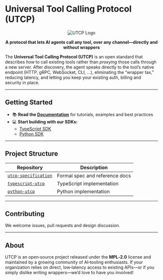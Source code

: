 # Universal Tool Calling Protocol (UTCP)

<p align="center">
  <img src="assets/banner.png" alt="UTCP Logo" />
</p>

<p align="center">
  <strong>A protocol that lets AI agents call any tool, over any channel—directly and without wrappers</strong>
</p>


The **Universal Tool Calling Protocol (UTCP)** is an open standard that describes *how* to call existing tools rather than *proxying* those calls through a new server. After discovery, the agent speaks directly to the tool’s native endpoint (HTTP, gRPC, WebSocket, CLI, …), eliminating the “wrapper tax,” reducing latency, and letting you keep your existing auth, billing and security in place.

---

## Getting Started

- 📚 **Read the [Documentation](https://utcp.io)** for tutorials, examples and best practices    
- 💻 **Start building with our SDKs:**
  - [TypeScript SDK](https://github.com/universal-tool-calling-protocol/typescript-utcp)
  - [Python SDK](https://github.com/universal-tool-calling-protocol/python-utcp)

---

## Project Structure

| Repository | Description |
|------------|-------------|
| [`utcp-specification`](https://github.com/universal-tool-calling-protocol/utcp-specification) | Formal spec and reference docs |
| [`typescript-utcp`](https://github.com/universal-tool-calling-protocol/typescript-utcp) | TypeScript implementation |
| [`python-utcp`](https://github.com/universal-tool-calling-protocol/python-utcp) | Python implementation |

---

## Contributing

We welcome issues, pull requests and design discussion. 

---

## About

UTCP is an open‑source project released under the **MPL‑2.0** license and maintained by a growing community of AI‑tooling enthusiasts. If your organization relies on direct, low‑latency access to existing APIs—or if you simply dislike writing wrappers—we’d love to have you involved!
